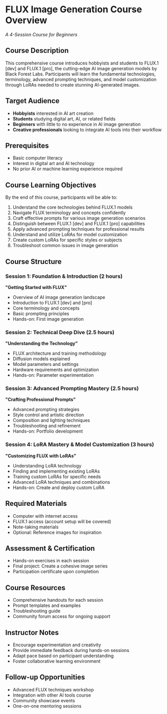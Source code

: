# FLUX Image Generation Course Overview
*A 4-Session Course for Beginners*

## Course Description
This comprehensive course introduces hobbyists and students to FLUX.1 [dev] and FLUX.1 [pro], the cutting-edge AI image generation models by Black Forest Labs. Participants will learn the fundamental technologies, terminology, advanced prompting techniques, and model customization through LoRAs needed to create stunning AI-generated images.

## Target Audience
- **Hobbyists** interested in AI art creation
- **Students** studying digital art, AI, or related fields
- **Beginners** with little to no experience in AI image generation
- **Creative professionals** looking to integrate AI tools into their workflow

## Prerequisites
- Basic computer literacy
- Interest in digital art and AI technology
- No prior AI or machine learning experience required

## Course Learning Objectives
By the end of this course, participants will be able to:
1. Understand the core technologies behind FLUX.1 models
2. Navigate FLUX terminology and concepts confidently
3. Craft effective prompts for various image generation scenarios
4. Distinguish between FLUX.1 [dev] and FLUX.1 [pro] capabilities
5. Apply advanced prompting techniques for professional results
6. Understand and utilize LoRAs for model customization
7. Create custom LoRAs for specific styles or subjects
8. Troubleshoot common issues in image generation

## Course Structure

### Session 1: Foundation & Introduction (2 hours)
**"Getting Started with FLUX"**
- Overview of AI image generation landscape
- Introduction to FLUX.1 [dev] and [pro]
- Core terminology and concepts
- Basic prompting principles
- Hands-on: First image generation

### Session 2: Technical Deep Dive (2.5 hours)
**"Understanding the Technology"**
- FLUX architecture and training methodology
- Diffusion models explained
- Model parameters and settings
- Hardware requirements and optimization
- Hands-on: Parameter experimentation

### Session 3: Advanced Prompting Mastery (2.5 hours)
**"Crafting Professional Prompts"**
- Advanced prompting strategies
- Style control and artistic direction
- Composition and lighting techniques
- Troubleshooting and refinement
- Hands-on: Portfolio development

### Session 4: LoRA Mastery & Model Customization (3 hours)
**"Customizing FLUX with LoRAs"**
- Understanding LoRA technology
- Finding and implementing existing LoRAs
- Training custom LoRAs for specific needs
- Advanced LoRA techniques and combinations
- Hands-on: Create and deploy custom LoRA

## Required Materials
- Computer with internet access
- FLUX.1 access (account setup will be covered)
- Note-taking materials
- Optional: Reference images for inspiration

## Assessment & Certification
- Hands-on exercises in each session
- Final project: Create a cohesive image series
- Participation certificate upon completion

## Course Resources
- Comprehensive handouts for each session
- Prompt templates and examples
- Troubleshooting guide
- Community forum access for ongoing support

## Instructor Notes
- Encourage experimentation and creativity
- Provide immediate feedback during hands-on sessions
- Adapt pace based on participant understanding
- Foster collaborative learning environment

## Follow-up Opportunities
- Advanced FLUX techniques workshop
- Integration with other AI tools course
- Community showcase events
- One-on-one mentoring sessions